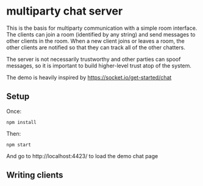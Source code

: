 # multiparty chat server

This is the basis for multiparty communication with a simple room
interface.  The clients can join a room (identified by any string)
and send messages to other clients in the room.  When a new client
joins or leaves a room, the other clients are notified so that they
can track all of the other chatters.

The server is not necessarily trustworthy and other parties can spoof
messages, so it is important to build higher-level trust atop of the
system.

The demo is heavily inspired by https://socket.io/get-started/chat


## Setup

Once:

```
npm install
```

Then:

```
npm start
```

And go to http://localhost:4423/ to load the demo chat page


## Writing clients


